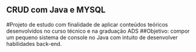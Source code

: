 ## CRUD com Java e MYSQL

#Projeto de estudo com finalidade de aplicar conteúdos teóricos desenvolvidos no curso técnico e na graduação ADS ##Objetivo: compor um pequeno sistema de console no Java com intuito de desenvolver habilidades back-end.
